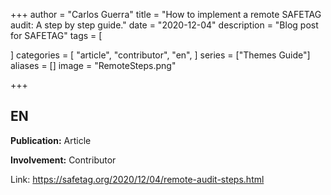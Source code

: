 +++
author = "Carlos Guerra"
title = "How to implement a remote SAFETAG audit: A step by step guide."
date = "2020-12-04"
description = "Blog post for SAFETAG"
tags = [

]
categories = [
    "article",
    "contributor",
    "en",
]
series = ["Themes Guide"]
aliases = []
image = "RemoteSteps.png"

+++


## EN
**Publication:** Article

**Involvement:** Contributor

Link: <a href="https://safetag.org/2020/12/04/remote-audit-steps.html" target="_blank">https://safetag.org/2020/12/04/remote-audit-steps.html</a>
